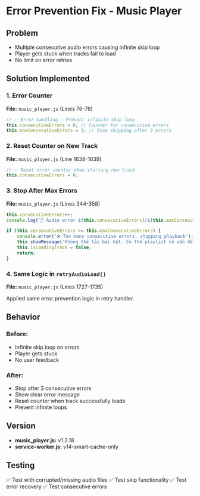 # Error Prevention Fix - Music Player

## Problem
- Multiple consecutive audio errors causing infinite skip loop
- Player gets stuck when tracks fail to load
- No limit on error retries

## Solution Implemented

### 1. Error Counter
**File:** `music_player.js` (Lines 76-78)

```javascript
// ✅ Error handling - Prevent infinite skip loop
this.consecutiveErrors = 0; // Counter for consecutive errors
this.maxConsecutiveErrors = 3; // Stop skipping after 3 errors
```

### 2. Reset Counter on New Track
**File:** `music_player.js` (Line 1638-1639)

```javascript
// ✅ Reset error counter when starting new track
this.consecutiveErrors = 0;
```

### 3. Stop After Max Errors
**File:** `music_player.js` (Lines 344-358)

```javascript
this.consecutiveErrors++;
console.log(`🔄 Audio error ${this.consecutiveErrors}/${this.maxConsecutiveErrors}, skipping to next track`);

if (this.consecutiveErrors >= this.maxConsecutiveErrors) {
    console.error('❌ Too many consecutive errors, stopping playback');
    this.showMessage('Không thể tải bài hát. Có thể playlist có vấn đề.', 'error');
    this.isLoadingTrack = false;
    return;
}
```

### 4. Same Logic in `retryAudioLoad()`
**File:** `music_player.js` (Lines 1727-1735)

Applied same error prevention logic in retry handler.

## Behavior

### Before:
- Infinite skip loop on errors
- Player gets stuck
- No user feedback

### After:
- Stop after 3 consecutive errors
- Show clear error message
- Reset counter when track successfully loads
- Prevent infinite loops

## Version
- **music_player.js:** v1.2.18
- **service-worker.js:** v14-smart-cache-only

## Testing
✅ Test with corrupted/missing audio files
✅ Test skip functionality
✅ Test error recovery
✅ Test consecutive errors
